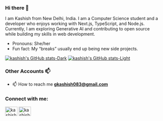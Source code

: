 ### Hi there 👋

I am Kashish from New Delhi, India. I am a Computer Science student and a developer who enjoys working with Next.js, TypeScript, and Node.js. Currently, I am exploring Generative AI and contributing to open source while building my skills in web development.

-  Pronouns: She/her
-  Fun fact: My “breaks” usually end up being new side projects.

[![kashish's GitHub stats-Dark](https://github-readme-stats.vercel.app/api?username=kashish00208&show_icons=true&include_all_commits=true&theme=dark#gh-dark-mode-only)](https://github.com/anuraghazra/github-readme-stats#gh-dark-mode-only)
[![kashish's GitHub stats-Light](https://github-readme-stats.vercel.app/api?username=kashish00208&show_icons=true&include_all_commits=true&theme=default#gh-light-mode-only)](https://github.com/anuraghazra/github-readme-stats#gh-light-mode-only)

### Other Accounts 📫


- 📫 How to reach me **gkashish083@gmail.com**

<h3 align="left">Connect with me:</h3>
<p align="left">
<a href="https://linkedin.com/in/kashish00208" target="blank"><img align="center" src="https://raw.githubusercontent.com/rahuldkjain/github-profile-readme-generator/master/src/images/icons/Social/linked-in-alt.svg" alt="kashish00208" height="30" width="40" /></a>
<a href="https://www.leetcode.com/kashish00208" target="blank"><img align="center" src="https://raw.githubusercontent.com/rahuldkjain/github-profile-readme-generator/master/src/images/icons/Social/leet-code.svg" alt="kashish00208" height="30" width="40" /></a>
</p>
